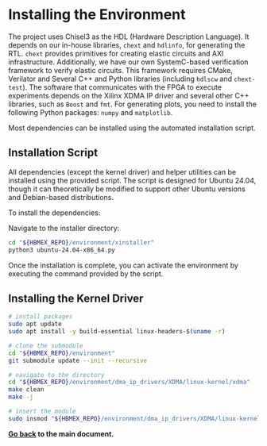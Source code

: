 # Installing the Environment

The project uses Chisel3 as the HDL (Hardware Description Language).
It depends on our in-house libraries, `chext` and `hdlinfo`, for generating the RTL.
`chext` provides primitives for creating elastic circuits and AXI infrastructure.
Additionally, we have our own SystemC-based verification framework to verify elastic circuits. This framework requires CMake, Verilator and Several C++ and Python libraries (including `hdlscw` and `chext-test`).
The software that communicates with the FPGA to execute experiments depends on the Xilinx XDMA IP driver and several other C++ libraries, such as `Boost` and `fmt`.
For generating plots, you need to install the following Python packages: `numpy` and `matplotlib`.

Most dependencies can be installed using the automated installation script.

## Installation Script

All dependencies (except the kernel driver) and helper utilities can be installed using the provided script.
The script is designed for Ubuntu 24.04, though it can theoretically be modified to support other Ubuntu versions and Debian-based distributions.

To install the dependencies:

Navigate to the installer directory:

```bash
cd "${HBMEX_REPO}/environment/xinstaller"
python3 ubuntu-24.04-x86_64.py
```

Once the installation is complete, you can activate the environment by executing the command provided by the script.

## Installing the Kernel Driver

```bash
# install packages
sudo apt update
sudo apt install -y build-essential linux-headers-$(uname -r)

# clone the submodule
cd "${HBMEX_REPO}/environment"
git submodule update --init --recursive

# navigate to the directory
cd "${HBMEX_REPO}/environment/dma_ip_drivers/XDMA/linux-kernel/xdma"
make clean
make -j

# insert the module
sudo insmod "${HBMEX_REPO}/environment/dma_ip_drivers/XDMA/linux-kernel/xdma/xdma.ko"

```

**[Go back](../README.md#step-0-getting-started) to the main document.**
